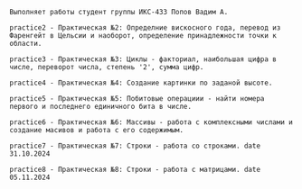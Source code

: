     Выполняет работы студент группы ИКС-433 Попов Вадим А.
        
    practice2 - Практическая №2: Определние вискосного года, перевод из Фаренгейт в Цельсии и наоборот, определение принадлежности точки к области. 

    practice3 - Практическая №3: Циклы - факториал, наибольшая цифра в числе, переворот числа, степень '2', сумма цифр.

    practice4 - Практическая №4: Создание картинки по заданой высоте.

    practice5 - Практическая №5: Побитовые операциии - найти номера первого и последнего единичного бита в числе.

    practice6 - Практическая №6: Массивы - работа с комплексными числами и создание масивов и работа с его содержимым.

    practice7 - Практическая №7: Строки - работа со строками. date 31.10.2024

    practice8 - Практическая №8: Строки - работа с матрицами. date 05.11.2024
